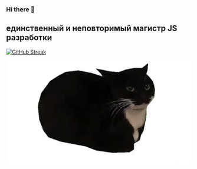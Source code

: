 ### Hi there 👋
<h2 font-weight = 'bolder'>единственный и неповторимый магистр JS разработки </h2>

[![GitHub Streak](https://github-readme-streak-stats.herokuapp.com/?user=LAZENGANNN)](https://git.io/streak-stats)

<img src= "https://github.com/LAZENGANNN/LAZENGANNN/blob/main/maxwell.png?raw=true"  alt="maxwell">




<!--
**LAZENGANNN/LAZENGANNN** is a ✨ _special_ ✨ repository because its `README.md` (this file) appears on your GitHub profile.

Here are some ideas to get you started:

- 🔭 I’m currently working on ...
- 🌱 I’m currently learning ...
- 👯 I’m looking to collaborate on ...
- 🤔 I’m looking for help with ...
- 💬 Ask me about ...
- 📫 How to reach me: ...
- 😄 Pronouns: ...
- ⚡ Fun fact: ...
-->
